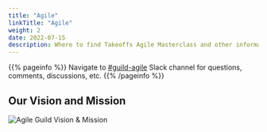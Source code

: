 ```yaml
---
title: "Agile"
linkTitle: "Agile"
weight: 2
date: 2022-07-15
description: Where to find Takeoffs Agile Masterclass and other information
---
```


{{% pageinfo %}}
Navigate to <a href="https://takeofftech.slack.com/archives/C027Q2975GB">#guild-agile</a> Slack channel for questions, comments, discussions, etc.
{{% /pageinfo %}}

## Our Vision and Mission 
![Agile Guild Vision & Mission](/images/en/docs/Guilds/Agile/Agile-vision-mission.png) 